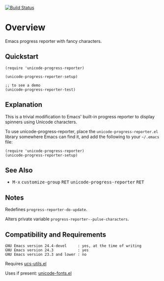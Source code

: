 [![Build Status](https://secure.travis-ci.org/rolandwalker/unicode-progress-reporter.png?branch=master)](http://travis-ci.org/rolandwalker/unicode-progress-reporter)

# Overview

Emacs progress reporter with fancy characters.

## Quickstart

```elisp
(require 'unicode-progress-reporter)
 
(unicode-progress-reporter-setup)
 
;; to see a demo
(unicode-progress-reporter-test)
```

## Explanation

This is a trivial modification to Emacs' built-in progress
reporter to display spinners using Unicode characters.

To use unicode-progress-reporter, place the
`unicode-progress-reporter.el` library somewhere Emacs can
find it, and add the following to your `~/.emacs` file:

```elisp
(require 'unicode-progress-reporter)
(unicode-progress-reporter-setup)
```

## See Also

* <kbd>M-x</kbd> <kbd>customize-group</kbd> <kbd>RET</kbd> <kbd>unicode-progress-reporter</kbd> <kbd>RET</kbd>

## Notes

Redefines `progress-reporter-do-update`.

Alters private variable `progress-reporter--pulse-characters`.

## Compatibility and Requirements

	GNU Emacs version 24.4-devel     : yes, at the time of writing
	GNU Emacs version 24.3           : yes
	GNU Emacs version 23.3 and lower : no

Requires [ucs-utils.el](http://github.com/rolandwalker/ucs-utils)

Uses if present: [unicode-fonts.el](http://github.com/rolandwalker/unicode-fonts)
